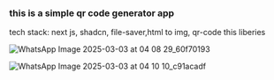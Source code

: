 
### this is a simple qr code generator app 
tech stack: next js, shadcn, file-saver,html to img, qr-code this liberies



![WhatsApp Image 2025-03-03 at 04 08 29_60f70193](https://github.com/user-attachments/assets/6a03b66c-7bdc-46de-830c-03060e0bcec4)

![WhatsApp Image 2025-03-03 at 04 10 10_c91acadf](https://github.com/user-attachments/assets/17f7c203-360a-4baa-8d0a-1541eec57536)



    
 
 
